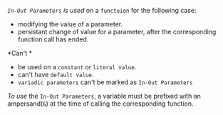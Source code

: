 *`In-Out Parameters` is used* on a `functuion` for the following case:
- modifying the value of a parameter.
- persistant change of value for a parameter, after the corresponding function call has ended.

*Can't * 
+ be used on a `constant` or `literal value`. 
+ can't have `default value`. 
+ `variadic parameters` can't be marked as `In-Out Parameters`

*To use* the `In-Out Parameters`, a variable must be prefixed with an ampersand(`&`) at the time of calling the corresponding function.
